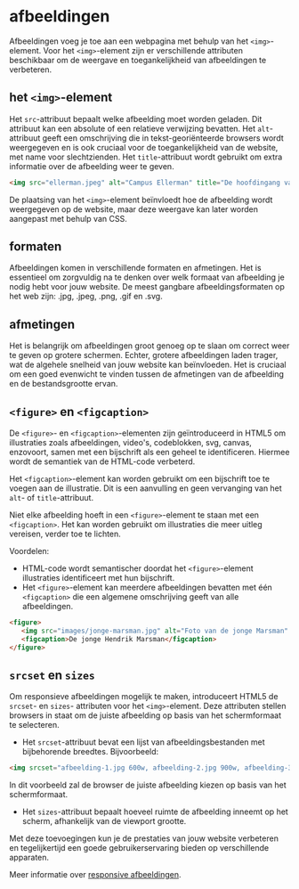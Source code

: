 # afbeeldingen

Afbeeldingen voeg je toe aan een webpagina met behulp van het `<img>`-element. Voor het `<img>`-element zijn er verschillende attributen beschikbaar om de weergave en toegankelijkheid van afbeeldingen te verbeteren.

## het `<img>`-element

Het `src`-attribuut bepaalt welke afbeelding moet worden geladen. Dit attribuut kan een absolute of een relatieve verwijzing bevatten. Het `alt`-attribuut geeft een omschrijving die in tekst-georiënteerde browsers wordt weergegeven en is ook cruciaal voor de toegankelijkheid van de website, met name voor slechtzienden. Het `title`-attribuut wordt gebruikt om extra informatie over de afbeelding weer te geven.

```html
<img src="ellerman.jpeg" alt="Campus Ellerman" title="De hoofdingang van het gebouw aan de Ellermanstraat"/>
```

De plaatsing van het `<img>`-element beïnvloedt hoe de afbeelding wordt weergegeven op de website, maar deze weergave kan later worden aangepast met behulp van CSS.

## formaten

Afbeeldingen komen in verschillende formaten en afmetingen. Het is essentieel om zorgvuldig na te denken over welk formaat van afbeelding je nodig hebt voor jouw website. De meest gangbare afbeeldingsformaten op het web zijn: .jpg, .jpeg, .png, .gif en .svg.

## afmetingen

Het is belangrijk om afbeeldingen groot genoeg op te slaan om correct weer te geven op grotere schermen. Echter, grotere afbeeldingen laden trager, wat de algehele snelheid van jouw website kan beïnvloeden. Het is cruciaal om een goed evenwicht te vinden tussen de afmetingen van de afbeelding en de bestandsgrootte ervan.

## `<figure>` en `<figcaption>`

De `<figure>`- en `<figcaption>`-elementen zijn geïntroduceerd in HTML5 om illustraties zoals afbeeldingen, video's, codeblokken, svg, canvas, enzovoort, samen met een bijschrift als een geheel te identificeren. Hiermee wordt de semantiek van de HTML-code verbeterd.

Het `<figcaption>`-element kan worden gebruikt om een bijschrift toe te voegen aan de illustratie. Dit is een aanvulling en geen vervanging van het `alt`- of `title`-attribuut.

Niet elke afbeelding hoeft in een `<figure>`-element te staan met een `<figcaption>`. Het kan worden gebruikt om illustraties die meer uitleg vereisen, verder toe te lichten.

Voordelen:

* HTML-code wordt semantischer doordat het `<figure>`-element illustraties identificeert met hun bijschrift.
* Het `<figure>`-element kan meerdere afbeeldingen bevatten met één `<figcaption>` die een algemene omschrijving geeft van alle afbeeldingen.

```html
<figure>
   <img src="images/jonge-marsman.jpg" alt="Foto van de jonge Marsman" />
   <figcaption>De jonge Hendrik Marsman</figcaption>
</figure>
```

## `srcset` en `sizes`

Om responsieve afbeeldingen mogelijk te maken, introduceert HTML5 de `srcset`- en `sizes`- attributen voor het `<img>`-element. Deze attributen stellen browsers in staat om de juiste afbeelding op basis van het schermformaat te selecteren.

* Het `srcset`-attribuut bevat een lijst van afbeeldingsbestanden met bijbehorende breedtes. Bijvoorbeeld:

```html
<img srcset="afbeelding-1.jpg 600w, afbeelding-2.jpg 900w, afbeelding-3.jpg 1200w" sizes="(max-width: 600px) 90vw, (max-width: 900px) 60vw, 40vw" src="afbeelding-1.jpg" alt="Een responsieve afbeelding">
```

In dit voorbeeld zal de browser de juiste afbeelding kiezen op basis van het schermformaat.

* Het `sizes`-attribuut bepaalt hoeveel ruimte de afbeelding inneemt op het scherm, afhankelijk van de viewport grootte.

Met deze toevoegingen kun je de prestaties van jouw website verbeteren en tegelijkertijd een goede gebruikerservaring bieden op verschillende apparaten.

Meer informatie over [responsive afbeeldingen](https://developer.mozilla.org/en-US/docs/Learn/HTML/Multimedia_and_embedding/Responsive_images).
